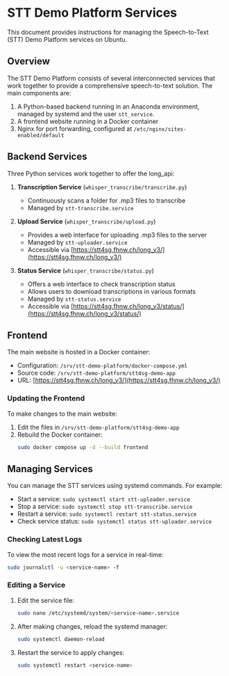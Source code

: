 # STT Demo Platform Services

This document provides instructions for managing the Speech-to-Text (STT) Demo Platform services on Ubuntu.

## Overview

The STT Demo Platform consists of several interconnected services that work together to provide a comprehensive speech-to-text solution. The main components are:

1. A Python-based backend running in an Anaconda environment, managed by systemd and the user `stt_service`.
2. A frontend website running in a Docker container
3. Nginx for port forwarding, configured at `/etc/nginx/sites-enabled/default`

## Backend Services

Three Python services work together to offer the long_api:

1. **Transcription Service** (`whisper_transcribe/transcribe.py`)
   - Continuously scans a folder for .mp3 files to transcribe
   - Managed by `stt-transcribe.service`

2. **Upload Service** (`whisper_transcribe/upload.py`)
   - Provides a web interface for uploading .mp3 files to the server
   - Managed by `stt-uploader.service`
   - Accessible via [https://stt4sg.fhnw.ch/long_v3/](https://stt4sg.fhnw.ch/long_v3/)

3. **Status Service** (`whisper_transcribe/status.py`)
   - Offers a web interface to check transcription status
   - Allows users to download transcriptions in various formats
   - Managed by `stt-status.service`
   - Accessible via [https://stt4sg.fhnw.ch/long_v3/status/](https://stt4sg.fhnw.ch/long_v3/status/)

## Frontend

The main website is hosted in a Docker container:

- Configuration: `/srv/stt-demo-platform/docker-compose.yml`
- Source code: `/srv/stt-demo-platform/stt4sg-demo-app`
- URL: [https://stt4sg.fhnw.ch/long_v3/](https://stt4sg.fhnw.ch/long_v3/)

### Updating the Frontend

To make changes to the main website:

1. Edit the files in `/srv/stt-demo-platform/stt4sg-demo-app`
2. Rebuild the Docker container:
   ```bash
   sudo docker compose up -d --build frontend
   ```

## Managing Services
You can manage the STT services using systemd commands. For example:

- Start a service: `sudo systemctl start stt-uploader.service`
- Stop a service: `sudo systemctl stop stt-transcribe.service`
- Restart a service: `sudo systemctl restart stt-status.service`
- Check service status: `sudo systemctl status stt-uploader.service`

### Checking Latest Logs

To view the most recent logs for a service in real-time:

```bash
sudo journalctl -u <service-name> -f
```

### Editing a Service

1. Edit the service file:
   ```bash
   sudo nano /etc/systemd/system/<service-name>.service
   ```
2. After making changes, reload the systemd manager:
   ```bash
   sudo systemctl daemon-reload
   ```
3. Restart the service to apply changes:
   ```bash
   sudo systemctl restart <service-name>
   ```